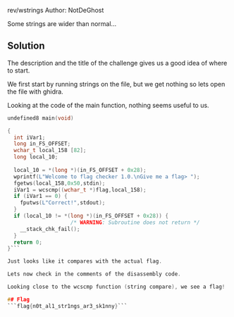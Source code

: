 rev/wstrings
Author: NotDeGhost

Some strings are wider than normal...

## Solution
The description and the title of the challenge gives us a good idea of where to start.

We first start by running strings on the file, but we get nothing so lets open the file with ghidra.

Looking at the code of the main function, nothing seems useful to us.

```c
undefined8 main(void)

{
  int iVar1;
  long in_FS_OFFSET;
  wchar_t local_158 [82];
  long local_10;
  
  local_10 = *(long *)(in_FS_OFFSET + 0x28);
  wprintf(L"Welcome to flag checker 1.0.\nGive me a flag> ");
  fgetws(local_158,0x50,stdin);
  iVar1 = wcscmp((wchar_t *)flag,local_158);
  if (iVar1 == 0) {
    fputws(L"Correct!",stdout);
  }
  if (local_10 != *(long *)(in_FS_OFFSET + 0x28)) {
                    /* WARNING: Subroutine does not return */
    __stack_chk_fail();
  }
  return 0;
}```

Just looks like it compares with the actual flag.

Lets now check in the comments of the disassembly code.

Looking close to the wcscmp function (string compare), we see a flag!

## Flag
```flag{n0t_al1_str1ngs_ar3_sk1nny}```
